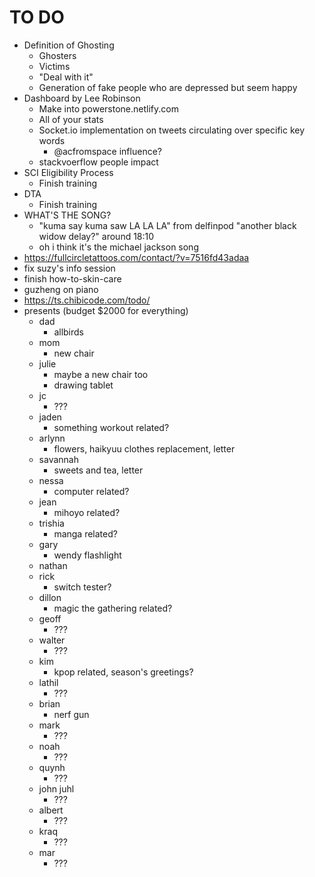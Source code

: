 # TO DO

- Definition of Ghosting
  - Ghosters
  - Victims
  - "Deal with it"
  - Generation of fake people who are depressed but seem happy
- Dashboard by Lee Robinson
  - Make into powerstone.netlify.com
  - All of your stats
  - Socket.io implementation on tweets circulating over specific key words
    - @acfromspace influence?
  - stackvoerflow people impact
- SCI Eligibility Process
  - Finish training
- DTA
  - Finish training
- WHAT'S THE SONG?
  - "kuma say kuma saw LA LA LA" from delfinpod "another black widow delay?" around 18:10
  - oh i think it's the michael jackson song
- https://fullcircletattoos.com/contact/?v=7516fd43adaa
- fix suzy's info session
- finish how-to-skin-care
- guzheng on piano
- https://ts.chibicode.com/todo/
- presents (budget $2000 for everything)
  - dad
    - allbirds
  - mom
    - new chair
  - julie
    - maybe a new chair too
    - drawing tablet
  - jc
    - ???
  - jaden
    - something workout related?
  - arlynn
    - flowers, haikyuu clothes replacement, letter
  - savannah
    - sweets and tea, letter
  - nessa
    - computer related?
  - jean
    - mihoyo related?
  - trishia
    - manga related?
  - gary
    - wendy flashlight
  - nathan
  - rick
    - switch tester?
  - dillon
    - magic the gathering related?
  - geoff
    - ???
  - walter
    - ???
  - kim
    - kpop related, season's greetings?
  - lathil
    - ???
  - brian
    - nerf gun
  - mark
    - ???
  - noah
    - ???
  - quynh
    - ???
  - john juhl
    - ???
  - albert
    - ???
  - kraq
    - ???
  - mar
    - ???
